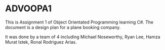 # ADVOOPA1

This is Assignment 1 of Object Orientated Programming learning C#.  The document is a design plan for a plane booking company.

It was done by a team of 4 including Michael Noseworthy, Ryan Lee, Hamza Murat Istek, Ronal Rodriguez Arias.
